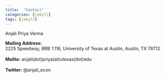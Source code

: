 ```yaml
---
title:  "Contact"
categories: [jekyll]
tags: [jekyll]
---
```

Anjali Priya Verma

<strong>Mailing Address:</strong><br/> 2225 Speedway, BRB 1.116, University of Texas at Austin, Austin, TX 78712 
<br/><br>
<strong>Mailto:</strong> anjali(dot)priya(at)utexas(dot)edu  
<br/>
<strong>Twitter:</strong> @anjali_econ

